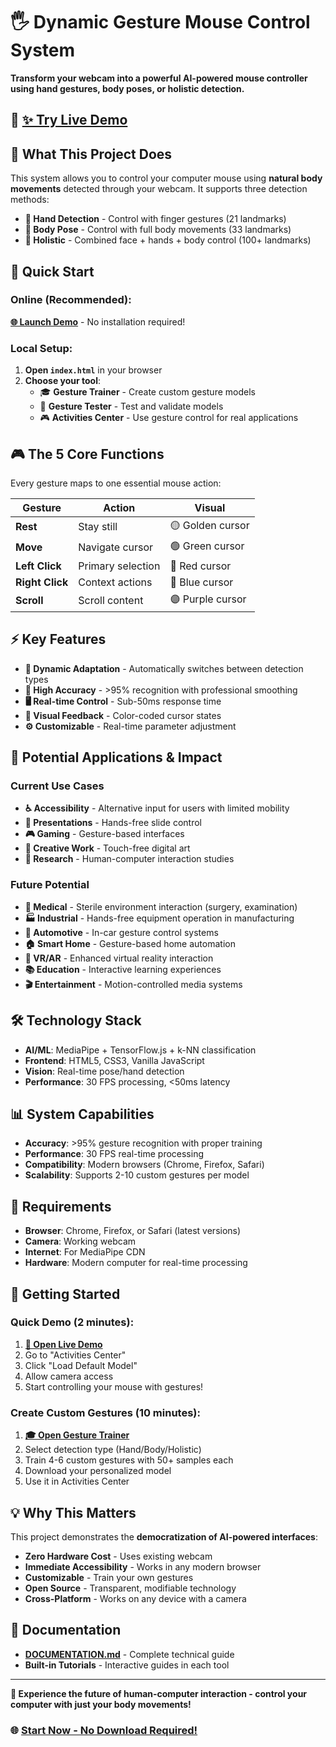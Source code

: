 # 🖐️ Dynamic Gesture Mouse Control System

**Transform your webcam into a powerful AI-powered mouse controller using hand gestures, body poses, or holistic detection.**

## 🚀 **[✨ Try Live Demo](https://manoj0170.github.io/mouse-gesture-demo/)**

## 🎯 What This Project Does

This system allows you to control your computer mouse using **natural body movements** detected through your webcam. It supports three detection methods:

- **👋 Hand Detection** - Control with finger gestures (21 landmarks)
- **🧍 Body Pose** - Control with full body movements (33 landmarks)  
- **👤 Holistic** - Combined face + hands + body control (100+ landmarks)

## 🚀 Quick Start

### **Online (Recommended):**
**[🌐 Launch Demo](https://manoj0170.github.io/mouse-gesture-demo/)** - No installation required!

### **Local Setup:**
1. **Open `index.html`** in your browser
2. **Choose your tool**:
   - 🎓 **Gesture Trainer** - Create custom gesture models
   - 🧪 **Gesture Tester** - Test and validate models  
   - 🎮 **Activities Center** - Use gesture control for real applications

## 🎮 The 5 Core Functions

Every gesture maps to one essential mouse action:

| Gesture | Action | Visual |
|---------|--------|---------|
| **Rest** | Stay still | 🟡 Golden cursor |
| **Move** | Navigate cursor | 🟢 Green cursor |
| **Left Click** | Primary selection | 🔴 Red cursor |
| **Right Click** | Context actions | 🔵 Blue cursor |
| **Scroll** | Scroll content | 🟣 Purple cursor |

## ⚡ Key Features

- **🔄 Dynamic Adaptation** - Automatically switches between detection types
- **🎯 High Accuracy** - >95% recognition with professional smoothing  
- **🖥️ Real-time Control** - Sub-50ms response time
- **🎨 Visual Feedback** - Color-coded cursor states
- **⚙️ Customizable** - Real-time parameter adjustment

## 🌟 Potential Applications & Impact

### Current Use Cases
- **♿ Accessibility** - Alternative input for users with limited mobility
- **🎤 Presentations** - Hands-free slide control
- **🎮 Gaming** - Gesture-based interfaces
- **🎨 Creative Work** - Touch-free digital art
- **🔬 Research** - Human-computer interaction studies

### Future Potential
- **🏥 Medical** - Sterile environment interaction (surgery, examination)
- **🏭 Industrial** - Hands-free equipment operation in manufacturing
- **🚗 Automotive** - In-car gesture control systems
- **🏠 Smart Home** - Gesture-based home automation
- **🥽 VR/AR** - Enhanced virtual reality interaction
- **📚 Education** - Interactive learning experiences
- **🎬 Entertainment** - Motion-controlled media systems

## 🛠️ Technology Stack

- **AI/ML**: MediaPipe + TensorFlow.js + k-NN classification
- **Frontend**: HTML5, CSS3, Vanilla JavaScript
- **Vision**: Real-time pose/hand detection
- **Performance**: 30 FPS processing, <50ms latency

## 📊 System Capabilities

- **Accuracy**: >95% gesture recognition with proper training
- **Performance**: 30 FPS real-time processing
- **Compatibility**: Modern browsers (Chrome, Firefox, Safari)
- **Scalability**: Supports 2-10 custom gestures per model

## 🔧 Requirements

- **Browser**: Chrome, Firefox, or Safari (latest versions)
- **Camera**: Working webcam
- **Internet**: For MediaPipe CDN
- **Hardware**: Modern computer for real-time processing

## 🚀 Getting Started

### Quick Demo (2 minutes):
1. **[🚀 Open Live Demo](https://manoj0170.github.io/mouse-gesture-demo/)**
2. Go to "Activities Center"
3. Click "Load Default Model"
4. Allow camera access
5. Start controlling your mouse with gestures!

### Create Custom Gestures (10 minutes):
1. **[🎓 Open Gesture Trainer](https://manoj0170.github.io/mouse-gesture-demo/gesture-trainer.html)**
2. Select detection type (Hand/Body/Holistic)
3. Train 4-6 custom gestures with 50+ samples each
4. Download your personalized model
5. Use it in Activities Center

## 💡 Why This Matters

This project demonstrates the **democratization of AI-powered interfaces**:

- **Zero Hardware Cost** - Uses existing webcam
- **Immediate Accessibility** - Works in any modern browser
- **Customizable** - Train your own gestures
- **Open Source** - Transparent, modifiable technology
- **Cross-Platform** - Works on any device with a camera

## 📖 Documentation

- **[DOCUMENTATION.md](DOCUMENTATION.md)** - Complete technical guide
- **Built-in Tutorials** - Interactive guides in each tool

---

**🎯 Experience the future of human-computer interaction - control your computer with just your body movements!**

### 🌐 **[Start Now - No Download Required!](https://manoj0170.github.io/mouse-gesture-demo/)**
